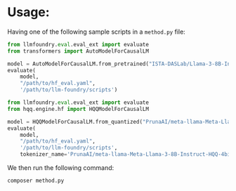 # Usage:

Having one of the following sample scripts in a `method.py` file:

```python
from llmfoundry.eval.eval_ext import evaluate
from transformers import AutoModelForCausalLM

model = AutoModelForCausalLM.from_pretrained("ISTA-DASLab/Llama-3-8B-Instruct-GPTQ-4bit", device_map="auto")
evaluate(
    model, 
    "/path/to/hf_eval.yaml", 
    '/path/to/llm-foundry/scripts')
```

```python
from llmfoundry.eval.eval_ext import evaluate
from hqq.engine.hf import HQQModelForCausalLM

model = HQQModelForCausalLM.from_quantized("PrunaAI/meta-llama-Meta-Llama-3-8B-Instruct-HQQ-4bit-smashed")
evaluate(
    model, 
    "/path/to/hf_eval.yaml", 
    '/path/to/llm-foundry/scripts', 
    tokenizer_name='PrunaAI/meta-llama-Meta-Llama-3-8B-Instruct-HQQ-4bit-smashed')
```

We then run the following command:

```bash
composer method.py
```
